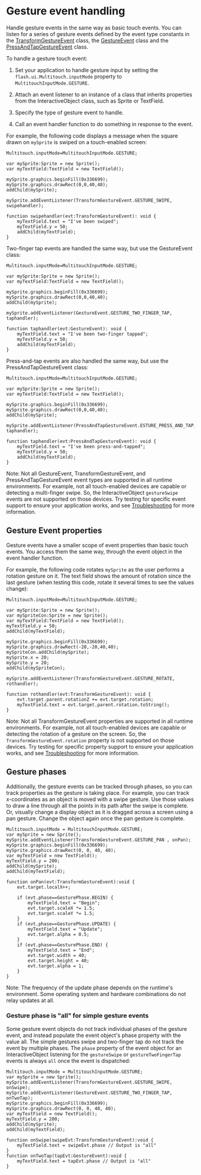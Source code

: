 # Gesture event handling

Handle gesture events in the same way as basic touch events. You can listen for
a series of gesture events defined by the event type constants in the
[TransformGestureEvent](https://help.adobe.com/en_US/FlashPlatform/reference/actionscript/3/flash/events/TransformGestureEvent.html)
class, the
[GestureEvent](https://help.adobe.com/en_US/FlashPlatform/reference/actionscript/3/flash/events/GestureEvent.html)
class and the
[PressAndTapGestureEvent](https://help.adobe.com/en_US/FlashPlatform/reference/actionscript/3/flash/events/PressAndTapGestureEvent.html)
class.

To handle a gesture touch event:

1.  Set your application to handle gesture input by setting the
    `flash.ui.Multitouch.inputMode` property to `MultitouchInputMode.GESTURE`.

2.  Attach an event listener to an instance of a class that inherits properties
    from the InteractiveObject class, such as Sprite or TextField.

3.  Specify the type of gesture event to handle.

4.  Call an event handler function to do something in response to the event.

For example, the following code displays a message when the square drawn on
`mySprite` is swiped on a touch-enabled screen:

    Multitouch.inputMode=MultitouchInputMode.GESTURE;

    var mySprite:Sprite = new Sprite();
    var myTextField:TextField = new TextField();

    mySprite.graphics.beginFill(0x336699);
    mySprite.graphics.drawRect(0,0,40,40);
    addChild(mySprite);

    mySprite.addEventListener(TransformGestureEvent.GESTURE_SWIPE, swipehandler);

    function swipehandler(evt:TransformGestureEvent): void {
    	myTextField.text = "I've been swiped";
    	myTextField.y = 50;
    	addChild(myTextField);
    }

Two-finger tap events are handled the same way, but use the GestureEvent class:

    Multitouch.inputMode=MultitouchInputMode.GESTURE;

    var mySprite:Sprite = new Sprite();
    var myTextField:TextField = new TextField();

    mySprite.graphics.beginFill(0x336699);
    mySprite.graphics.drawRect(0,0,40,40);
    addChild(mySprite);

    mySprite.addEventListener(GestureEvent.GESTURE_TWO_FINGER_TAP, taphandler);

    function taphandler(evt:GestureEvent): void {
    	myTextField.text = "I've been two-finger tapped";
    	myTextField.y = 50;
    	addChild(myTextField);
    }

Press-and-tap events are also handled the same way, but use the
PressAndTapGestureEvent class:

    Multitouch.inputMode=MultitouchInputMode.GESTURE;

    var mySprite:Sprite = new Sprite();
    var myTextField:TextField = new TextField();

    mySprite.graphics.beginFill(0x336699);
    mySprite.graphics.drawRect(0,0,40,40);
    addChild(mySprite);

    mySprite.addEventListener(PressAndTapGestureEvent.ESTURE_PRESS_AND_TAP, taphandler);

    function taphandler(evt:PressAndTapGestureEvent): void {
    	myTextField.text = "I've been press-and-tapped";
    	myTextField.y = 50;
    	addChild(myTextField);
    }

Note: Not all GestureEvent, TransformGestureEvent, and PressAndTapGestureEvent
event types are supported in all runtime environments. For example, not all
touch-enabled devices are capable or detecting a multi-finger swipe. So, the
InteractiveObject `gestureSwipe` events are not supported on those devices. Try
testing for specific event support to ensure your application works, and see
[Troubleshooting](./troubleshooting.md) for more information.

## Gesture Event properties

Gesture events have a smaller scope of event properties than basic touch events.
You access them the same way, through the event object in the event handler
function.

For example, the following code rotates `mySprite` as the user performs a
rotation gesture on it. The text field shows the amount of rotation since the
last gesture (when testing this code, rotate it several times to see the values
change):

    Multitouch.inputMode=MultitouchInputMode.GESTURE;

    var mySprite:Sprite = new Sprite();
    var mySpriteCon:Sprite = new Sprite();
    var myTextField:TextField = new TextField();
    myTextField.y = 50;
    addChild(myTextField);

    mySprite.graphics.beginFill(0x336699);
    mySprite.graphics.drawRect(-20,-20,40,40);
    mySpriteCon.addChild(mySprite);
    mySprite.x = 20;
    mySprite.y = 20;
    addChild(mySpriteCon);

    mySprite.addEventListener(TransformGestureEvent.GESTURE_ROTATE, rothandler);

    function rothandler(evt:TransformGestureEvent): void {
    	evt.target.parent.rotationZ += evt.target.rotation;
    	myTextField.text = evt.target.parent.rotation.toString();
    }

Note: Not all TransformGestureEvent properties are supported in all runtime
environments. For example, not all touch-enabled devices are capable or
detecting the rotation of a gesture on the screen. So, the
`TransformGestureEvent.rotation` property is not supported on those devices. Try
testing for specific property support to ensure your application works, and see
[Troubleshooting](./troubleshooting.md) for more information.

## Gesture phases

Additionally, the gesture events can be tracked through phases, so you can track
properties as the gesture is taking place. For example, you can track
x-coordinates as an object is moved with a swipe gesture. Use those values to
draw a line through all the points in its path after the swipe is complete. Or,
visually change a display object as it is dragged across a screen using a pan
gesture. Change the object again once the pan gesture is complete.

    Multitouch.inputMode = MultitouchInputMode.GESTURE;
    var mySprite = new Sprite();
    mySprite.addEventListener(TransformGestureEvent.GESTURE_PAN , onPan);
    mySprite.graphics.beginFill(0x336699);
    mySprite.graphics.drawRect(0, 0, 40, 40);
    var myTextField = new TextField();
    myTextField.y = 200;
    addChild(mySprite);
    addChild(myTextField);

    function onPan(evt:TransformGestureEvent):void {
    	evt.target.localX++;

    	if (evt.phase==GesturePhase.BEGIN) {
    		myTextField.text = "Begin";
    		evt.target.scaleX *= 1.5;
    		evt.target.scaleY *= 1.5;
    	}
    	if (evt.phase==GesturePhase.UPDATE) {
    		myTextField.text = "Update";
    		evt.target.alpha = 0.5;
    	}
    	if (evt.phase==GesturePhase.END) {
    		myTextField.text = "End";
    		evt.target.width = 40;
    		evt.target.height = 40;
    		evt.target.alpha = 1;
    	}
    }

Note: The frequency of the update phase depends on the runtime's environment.
Some operating system and hardware combinations do not relay updates at all.

### Gesture phase is "all" for simple gesture events

Some gesture event objects do not track individual phases of the gesture event,
and instead populate the event object's phase property with the value all. The
simple gestures swipe and two-finger tap do not track the event by multiple
phases. The `phase` property of the event object for an InteractiveObject
listening for the `gestureSwipe` or `gestureTwoFingerTap` events is always `all`
once the event is dispatched:

    Multitouch.inputMode = MultitouchInputMode.GESTURE;
    var mySprite = new Sprite();
    mySprite.addEventListener(TransformGestureEvent.GESTURE_SWIPE, onSwipe);
    mySprite.addEventListener(GestureEvent.GESTURE_TWO_FINGER_TAP, onTwoTap);
    mySprite.graphics.beginFill(0x336699);
    mySprite.graphics.drawRect(0, 0, 40, 40);
    var myTextField = new TextField();
    myTextField.y = 200;
    addChild(mySprite);
    addChild(myTextField);

    function onSwipe(swipeEvt:TransformGestureEvent):void {
    	myTextField.text = swipeEvt.phase // Output is "all"
    }
    function onTwoTap(tapEvt:GestureEvent):void {
    	myTextField.text = tapEvt.phase // Output is "all"
    }
